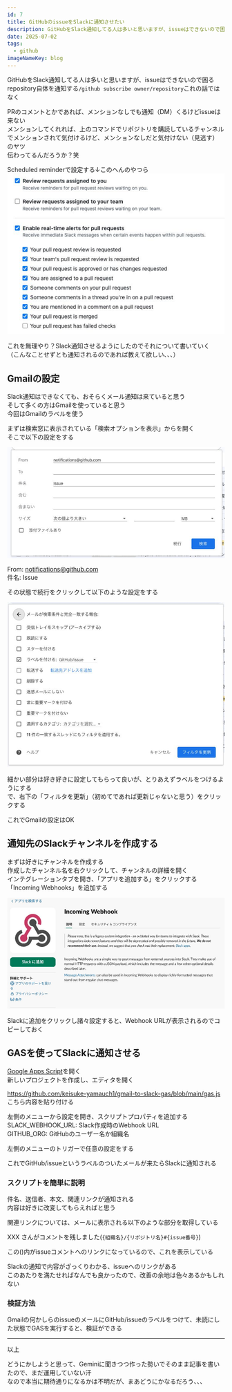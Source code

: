```yaml
---
id: 7
title: GitHubのissueをSlackに通知させたい
description: GitHubをSlack通知してる人は多いと思いますが、issueはできないので困る repository自体を通知する/github su...
date: 2025-07-02
tags:
  - github
imageNameKey: blog
---
```

GitHubをSlack通知してる人は多いと思いますが、issueはできないので困る  
repository自体を通知する`/github subscribe owner/repository`これの話ではなく

PRのコメントとかであれば、メンションなしでも通知（DM）くるけどissueは来ない  
メンションしてくれれば、上のコマンドでリポジトリを購読しているチャンネルでメンションされて気付けるけど、メンションなしだと気付けない（見逃す）  
のヤツ  
伝わってるんだろうか？笑

Scheduled reminderで設定する↓このへんのやつら  
![Image](../../assets/blog-20250702221931.jpg)

これを無理やり？Slack通知させるようにしたのでそれについて書いていく  
（こんなことせずとも通知されるのであれば教えて欲しい、、、）

## Gmailの設定

Slack通知はできなくても、おそらくメール通知は来ていると思う  
そして多くの方はGmailを使っていると思う  
今回はGmailのラベルを使う

まずは検索窓に表示されている「検索オプションを表示」からを開く  
そこで以下の設定をする

![Image](../../assets/blog-20250702222339.jpg)

From: notifications@github.com  
件名: Issue

その状態で続行をクリックして以下のような設定をする

![Image](../../assets/blog-20250702222637.jpg)

細かい部分は好き好きに設定してもらって良いが、とりあえずラベルをつけるようにする  
で、右下の「フィルタを更新」（初めてであれば更新じゃないと思う）をクリックする

これでGmailの設定はOK

## 通知先のSlackチャンネルを作成する

まずは好きにチャンネルを作成する  
作成したチャンネル名を右クリックして、チャンネルの詳細を開く  
インテグレーションタブを開き、「アプリを追加する」をクリックする  
「Incoming Webhooks」を追加する

![Image](../../assets/blog-20250702223206.jpg)

Slackに追加をクリックし諸々設定すると、Webhook URLが表示されるのでコピーしておく

## GASを使ってSlackに通知させる

[Google Apps Script](https://script.google.com/home)を開く  
新しいプロジェクトを作成し、エディタを開く

https://github.com/keisuke-yamauch1/gmail-to-slack-gas/blob/main/gas.js  
こちら内容を貼り付ける

左側のメニューから設定を開き、スクリプトプロパティを追加する  
SLACK_WEBHOOK_URL: Slack作成時のWebhook URL  
GITHUB_ORG: GitHubのユーザー名か組織名

左側のメニューのトリガーで任意の設定をする

これでGitHub/issueというラベルのついたメールが来たらSlackに通知される

### スクリプトを簡単に説明
件名、送信者、本文、関連リンクが通知される  
内容は好きに改変してもらえればと思う

関連リンクについては、メールに表示される以下のような部分を取得している

XXX さんがコメントを残しました(`{組織名}/{リポジトリ名}#{issue番号}`)  

この()内がissueコメントへのリンクになっているので、これを表示している

Slackの通知で内容がざっくりわかる、issueへのリンクがある  
このあたりを満たせればなんでも良かったので、改善の余地は色々あるかもしれない

### 検証方法
Gmailの何かしらのissueのメールにGitHub/issueのラベルをつけて、未読にした状態でGASを実行すると、検証ができる

---

以上

どうにかしようと思って、Geminiに聞きつつ作った勢いでそのまま記事を書いたので、まだ運用していない汗  
なので本当に期待通りになるかは不明だが、まあどうにかなるだろう、、、
